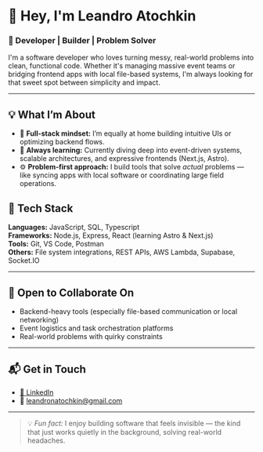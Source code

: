 # 👋 Hey, I'm Leandro Atochkin

### 🧠 Developer | Builder | Problem Solver

I'm a software developer who loves turning messy, real-world problems into clean, functional code. Whether it's managing massive event teams or bridging frontend apps with local file-based systems, I'm always looking for that sweet spot between simplicity and impact.

---

## 💡 What I’m About

- 🧱 **Full-stack mindset:** I’m equally at home building intuitive UIs or optimizing backend flows.
- 🔁 **Always learning:** Currently diving deep into event-driven systems, scalable architectures, and expressive frontends (Next.js, Astro).
- ⚙️ **Problem-first approach:** I build tools that solve *actual* problems — like syncing apps with local software or coordinating large field operations.


## 🧰 Tech Stack

**Languages:** JavaScript, SQL, Typescript  
**Frameworks:** Node.js, Express, React (learning Astro & Next.js)  
**Tools:** Git, VS Code, Postman  
**Others:** File system integrations, REST APIs, AWS Lambda, Supabase, Socket.IO

---

## 🤝 Open to Collaborate On

- Backend-heavy tools (especially file-based communication or local networking)  
- Event logistics and task orchestration platforms  
- Real-world problems with quirky constraints

---

## 📬 Get in Touch

- [📎 LinkedIn](https://www.linkedin.com/in/leandroatochkin/)  
- 📧 leandronatochkin@gmail.com

---

> 💡 *Fun fact:* I enjoy building software that feels invisible — the kind that just works quietly in the background, solving real-world headaches.


